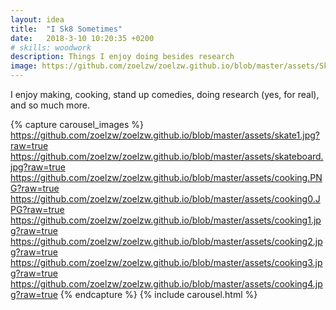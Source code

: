 ```yaml
---
layout: idea
title:  "I Sk8 Sometimes"
date:   2018-3-10 10:20:35 +0200
# skills: woodwork
description: Things I enjoy doing besides research 
image: https://github.com/zoelzw/zoelzw.github.io/blob/master/assets/Skate0.png?raw=true
---
```

<p class = "lead">
I enjoy making, cooking, stand up comedies, doing research (yes, for real), and so much more. 
</p>


{% capture carousel_images %}
https://github.com/zoelzw/zoelzw.github.io/blob/master/assets/skate1.jpg?raw=true
https://github.com/zoelzw/zoelzw.github.io/blob/master/assets/skateboard.jpg?raw=true
https://github.com/zoelzw/zoelzw.github.io/blob/master/assets/cooking.PNG?raw=true
https://github.com/zoelzw/zoelzw.github.io/blob/master/assets/cooking0.JPG?raw=true
https://github.com/zoelzw/zoelzw.github.io/blob/master/assets/cooking1.jpg?raw=true
https://github.com/zoelzw/zoelzw.github.io/blob/master/assets/cooking2.jpg?raw=true
https://github.com/zoelzw/zoelzw.github.io/blob/master/assets/cooking3.jpg?raw=true
https://github.com/zoelzw/zoelzw.github.io/blob/master/assets/cooking4.jpg?raw=true
{% endcapture %}
{% include carousel.html %}

<!-- {% include button.html link="https://github.com" text="GitHub" style="outline-dark" size="lg" %} -->